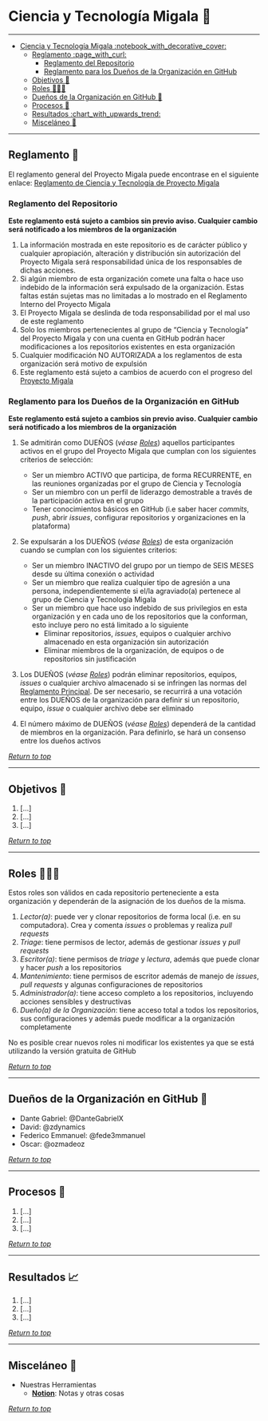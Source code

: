 
# Ciencia y Tecnología Migala :notebook_with_decorative_cover: 

---

- [Ciencia y Tecnología Migala :notebook\_with\_decorative\_cover:](#ciencia-y-tecnología-migala-notebook_with_decorative_cover)
  - [Reglamento :page\_with\_curl:](#reglamento-page_with_curl)
    - [Reglamento del Repositorio](#reglamento-del-repositorio)
    - [Reglamento para los Dueños de la Organización en GitHub](#reglamento-para-los-dueños-de-la-organización-en-github)
  - [Objetivos :dart:](#objetivos-dart)
  - [Roles 🧑🏿‍🔬](#roles-)
  - [Dueños de la Organización en GitHub :abacus:](#dueños-de-la-organización-en-github-abacus)
  - [Procesos :memo:](#procesos-memo)
  - [Resultados :chart\_with\_upwards\_trend:](#resultados-chart_with_upwards_trend)
  - [Misceláneo :toolbox:](#misceláneo-toolbox)

---

## Reglamento :page_with_curl:

El reglamento general del Proyecto Migala puede encontrase en el siguiente enlace: [Reglamento de Ciencia y Tecnología de Proyecto Migala](https://cienciaytecnologiamigala.notion.site/Reglamento-Vigente-83c33938fce1434fa9c1c203250a0464)

### Reglamento del Repositorio

**Este reglamento está sujeto a cambios sin previo aviso. Cualquier cambio será notificado a los miembros de la organización**

1. La información mostrada en este repositorio es de carácter público y cualquier apropiación, alteración y distribución sin autorización del Proyecto Migala será responsabilidad única de los responsables de dichas acciones.
2. Si algún miembro de esta organización comete una falta o hace uso indebido de la información será expulsado de la organización. Estas faltas están sujetas mas no limitadas a lo mostrado en el Reglamento Interno del Proyecto Migala
3. El Proyecto Migala se deslinda de toda responsabilidad por el mal uso de este reglamento
4. Solo los miembros pertenecientes al grupo de “Ciencia y Tecnología” del Proyecto Migala y con una cuenta en GitHub podrán hacer modificaciones a los repositorios existentes en esta organización
5. Cualquier modificación NO AUTORIZADA a los reglamentos de esta organización será motivo de expulsión
6. Este reglamento está sujeto a cambios de acuerdo con el progreso del [Proyecto Migala](https://cienciaytecnologiamigala.notion.site/Reglamento-Vigente-83c33938fce1434fa9c1c203250a0464)

### Reglamento para los Dueños de la Organización en GitHub

**Este reglamento está sujeto a cambios sin previo aviso. Cualquier cambio será notificado a los miembros de la organización**

1. Se admitirán como DUEÑOS (_véase [Roles](#roles-🧑🏿‍🔬)_) aquellos participantes activos en el grupo del Proyecto Migala que cumplan con los siguientes criterios de selección:
   - Ser un miembro ACTIVO que participa, de forma RECURRENTE, en las reuniones organizadas por el grupo de Ciencia y Tecnología
   - Ser un miembro con un perfil de liderazgo demostrable a través de la participación activa en el grupo
   - Tener conocimientos básicos en GitHub (i.e saber hacer _commits_, _push_, abrir _issues_, configurar repositorios y organizaciones en la plataforma)

2. Se expulsarán a los DUEÑOS (_véase [Roles](#roles-🧑🏿‍🔬)_) de esta organización cuando se cumplan con los siguientes criterios:
   - Ser un miembro INACTIVO del grupo por un tiempo de SEIS MESES desde su última conexión o actividad
   - Ser un miembro que realiza cualquier tipo de agresión a una persona, independientemente si el/la agraviado(a) pertenece al grupo de Ciencia y Tecnología Migala
   - Ser un miembro que hace uso indebido de sus privilegios en esta organización y en cada uno de los repositorios que la conforman, esto incluye pero no está limitado a lo siguiente
     - Eliminar repositorios, _issues_, equipos o cualquier archivo almacenado en esta organización sin autorización
     - Eliminar miembros de la organización, de equipos o de repositorios sin justificación

3. Los DUEÑOS (_véase [Roles](#roles-🧑🏿‍🔬)_) podrán eliminar repositorios, equipos, _issues_ o cualquier archivo almacenado si se infringen las normas del [Reglamento Principal](#reglamento-del-repositorio). De ser necesario, se recurrirá a una votación entre los DUEÑOS de la organización para definir si un repositorio, equipo, _issue_ o cualquier archivo debe ser eliminado

4. El número máximo de DUEÑOS (_véase [Roles](#roles-🧑🏿‍🔬)_) dependerá de la cantidad de miembros en la organización. Para definirlo, se hará un consenso entre los dueños activos

[*Return to top*](#ciencia-y-tecnología-migala-notebook_with_decorative_cover)

---

## Objetivos :dart:

1. [...]
2. [...]
3. [...]

[*Return to top*](#ciencia-y-tecnología-migala-notebook_with_decorative_cover)

---

## Roles 🧑🏿‍🔬

Estos roles son válidos en cada repositorio perteneciente a esta organización y dependerán de la asignación de los dueños de la misma.

1. *Lector(a)*: puede ver y clonar repositorios de forma local (i.e. en su computadora). Crea y comenta _issues_ o problemas y realiza _pull requests_
2. *Triage*: tiene permisos de lector, además de gestionar _issues_ y _pull requests_
3. *Escritor(a)*: tiene permisos de _triage_ y _lectura_, además que puede clonar y hacer _push_ a los repositorios
4. *Mantenimiento*: tiene permisos de escritor además de manejo de _issues_, _pull requests_ y algunas configuraciones de repositorios
5. *Administrador(a)*: tiene acceso completo a los repositorios, incluyendo acciones sensibles y destructivas
6. *Dueño(a) de la Organización*: tiene acceso total a todos los repositorios, sus configuraciones y además puede modificar a la organización completamente

No es posible crear nuevos roles ni modificar los existentes ya que se está utilizando la versión gratuita de GitHub

[*Return to top*](#ciencia-y-tecnología-migala-notebook_with_decorative_cover)

---

## Dueños de la Organización en GitHub :abacus:

- Dante Gabriel: @DanteGabrielX
- David: @zdynamics
- Federico Emmanuel: @fede3mmanuel
- Oscar: @ozmadeoz

[*Return to top*](#ciencia-y-tecnología-migala-notebook_with_decorative_cover)

---

## Procesos :memo:

1. [...]
2. [...]
3. [...]

[*Return to top*](#ciencia-y-tecnología-migala-notebook_with_decorative_cover)

---

## Resultados :chart_with_upwards_trend:

1. [...]
2. [...]
3. [...]

[*Return to top*](#ciencia-y-tecnología-migala-notebook_with_decorative_cover)

---

## Misceláneo :toolbox:

   - Nuestras Herramientas
     - **[Notion](https://cienciaytecnologiamigala.notion.site/cienciaytecnologiamigala/Ciencia-y-Tecnolog-a-7cfaeff3951b4f679354c68f01eee45e)**: Notas y otras cosas

[*Return to top*](#ciencia-y-tecnología-migala-notebook_with_decorative_cover)
